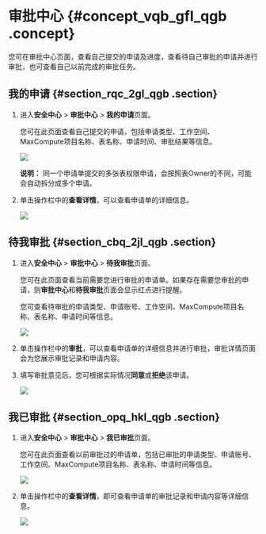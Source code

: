 # 审批中心 {#concept_vqb_gfl_qgb .concept}

您可在审批中心页面，查看自己提交的申请及进度，查看待自己审批的申请并进行审批，也可查看自己以前完成的审批任务。

## 我的申请 {#section_rqc_2gl_qgb .section}

1.  进入**安全中心** \> **审批中心** \> **我的申请**页面。

    您可在此页面查看自己提交的申请，包括申请类型、工作空间、MaxCompute项目名称、表名称、申请时间、审批结果等信息。

    ![](http://static-aliyun-doc.oss-cn-hangzhou.aliyuncs.com/assets/img/123021/156093185938551_zh-CN.png)

    **说明：** 同一个申请单提交的多张表权限申请，会按照表Owner的不同，可能会自动拆分成多个申请。

2.  单击操作栏中的**查看详情**，可以查看申请单的详细信息。

    ![](http://static-aliyun-doc.oss-cn-hangzhou.aliyuncs.com/assets/img/123021/156093186038552_zh-CN.png)


## 待我审批 {#section_cbq_2jl_qgb .section}

1.  进入**安全中心** \> **审批中心** \> **待我审批**页面。

    您可在此页面查看当前需要您进行审批的申请单。如果存在需要您审批的申请，则**审批中心**和**待我审批**页面会显示红点进行提醒。

    您可查看待审批的申请类型、申请账号、工作空间、MaxCompute项目名称、表名称、申请时间等信息。

    ![](http://static-aliyun-doc.oss-cn-hangzhou.aliyuncs.com/assets/img/123021/156093186038554_zh-CN.png)

2.  单击操作栏中的**审批**，可以查看申请单的详细信息并进行审批，审批详情页面会为您展示审批记录和申请内容。
3.  填写审批意见后，您可根据实际情况**同意**或**拒绝**该申请。

    ![](http://static-aliyun-doc.oss-cn-hangzhou.aliyuncs.com/assets/img/123021/156093186038556_zh-CN.png)


## 我已审批 {#section_opq_hkl_qgb .section}

1.  进入**安全中心** \> **审批中心** \> **我已审批**页面。

    您可在此页面查看以前审批过的申请单，包括已审批的申请类型、申请账号、工作空间、MaxCompute项目名称、表名称、申请时间等信息。

    ![](http://static-aliyun-doc.oss-cn-hangzhou.aliyuncs.com/assets/img/123021/156093186138560_zh-CN.png)

2.  单击操作栏中的**查看详情**，即可查看申请单的审批记录和申请内容等详细信息。

    ![](http://static-aliyun-doc.oss-cn-hangzhou.aliyuncs.com/assets/img/123021/156093186138561_zh-CN.png)


